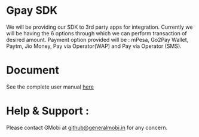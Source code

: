 # Gpay SDK
We will be providing our SDK to 3rd party apps for integration. Currently we will be having the 6 options through which we can perform transaction of desired amount. Payment option provided will be : mPesa, Go2Pay Wallet, Paytm, Jio Money, Pay via Operator(WAP) and Pay via Operator (SMS).
# Document
See the complete user manual [here](https://docs.google.com/document/d/e/2PACX-1vRC-ElKaI3ok3AIqdZsnJvPJEi1j1v6OJP0mSjW5OBfDuJ4Frrv3ZDLe-6FIUAERIAwBaj-Zm8zMQUJ/pub
)
# Help & Support :
Please contact GMobi at [github@generalmobi.in](mailto:github@generalmobi.in) for any concern.
